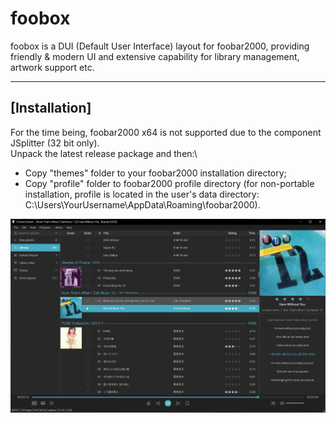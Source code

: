# foobox

foobox is a DUI (Default User Interface) layout for foobar2000, providing friendly & modern UI and extensive capability for library management, artwork support etc. <br/>
* * *
## [Installation]
For the time being, foobar2000 x64 is not supported due to the component JSplitter (32 bit only).\
Unpack the latest release package and then:\
* Copy "themes" folder to your foobar2000 installation directory;
* Copy "profile" folder to foobar2000 profile directory (for non-portable installation, profile is located in the user's data directory:  C:\Users\YourUsername\AppData\Roaming\foobar2000). 

![alt text](info/screenshot.jpg "foobox - DUI foobar2000 media player")
